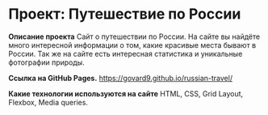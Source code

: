 # Проект: Путешествие по России

**Описание проекта**
Сайт о путешествии по России.
На сайте вы найдёте много интересной информации о том, какие красивые места бывают в России. Так же на сайте есть интересная статистика и уникальные фотографии природы.

**Ссылка на GitHub Pages.**
https://govard9.github.io/russian-travel/

**Какие технологии используются на сайте**
HTML, CSS, Grid Layout, Flexbox, Media queries.

